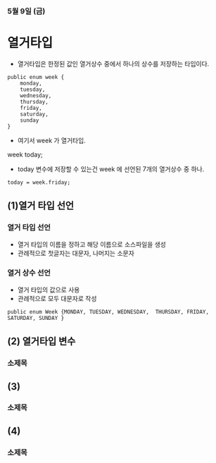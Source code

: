 ### 5월 9일 (금)

# 열거타입 
- 열거타입은 한정된 값인 열거상수 중에서 하나의 상수를 저장하는 타입이다. 
```
public enum week {
    monday,
    tuesday,
    wednesday,
    thursday,
    friday,
    saturday,
    sunday
}
```

- 여기서 week 가 열거타입. 

week today;

- today 변수에 저장할 수 있는건 week 에 선언된 7개의 열거상수 중 하나.
```
today = week.friday;
```

## (1)열거 타입 선언
### 열거 타입 선언
- 열거 타입의 이름을 정하고 해당 이름으로 소스파일을 생성
- 관례적으로 첫글자는 대문자, 나머지는 소문자
### 열거 상수 선언
- 열거 타입의 값으로 사용
- 관례적으로 모두 대문자로 작성
```
public enum Week {MONDAY, TUESDAY, WEDNESDAY,  THURSDAY, FRIDAY, SATURDAY, SUNDAY }
```
## (2) 열거타입 변수
### 소제목

## (3)
### 소제목

## (4)
### 소제목
